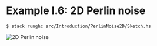 # Example I.6: 2D Perlin noise

```
$ stack runghc src/Introduction/PerlinNoise2D/Sketch.hs
```

![2D Perlin noise](sketch.png)
